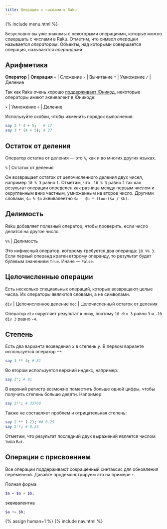 ```yaml
---
title: Операции с числами в Raku
---
```


{% include menu.html %}

Безусловно вы уже знакомы с некоторыми операциями, которые можно совершать с
числами в Raku. Отметим, что символ _операции_ называется _оператором_. Объекты,
над которыми совершается операция, называются _операндами_.

## Арифметика

**Оператор** | **Операция**
`+` | Сложение
`-` | Вычитание
`*` | Умножение
`/` | Деление

Так как Raku очень хорошо [поддерживает Юникод](/ru/essentials/on-unicode),
некоторые операторы имеют эквивалент в Юникоде:

`×` | Умножение
`÷` | Деление

Используйте скобки, чтобы изменить порядок выполнения:

```raku
say 3 * 4 + 5;   # 17
say 3 * (4 + 5); # 27
```

## Остаток от деления

Оператор остатка от деления — это `%`, как и во многих других языках.

`%` | Остаток от деления

Он возвращает остаток от целочисленного деления двух чисел, например `10 % 3`
равно `1`. Отметим, что `-10 % 3` равно `2` так как результат операции определен
как разница между первым числом и округленным вниз частным, умноженным на
второе число. Другими словами, `$a % $b` эквивалентно `$a - $b * floor($a / $b)`.

## Делимость

Raku добавляет полезный оператор, чтобы проверить, если число делится на другое
число.

`%%` | Делимость

Это инфиксный оператор, которому требуется два операнда: `10 %% 3`. Если первый
операнд кратен второму операнду, то результат будет булевым значением
`True`. Иначе — `False`.

## Целочисленные операции

Есть несколько специальных операций, которые возвращают целые числа. Их
операторы являются словами, а не символами.

`div` | Целочисленное деление
`mod` | Целочисленный остаток от деления

Оператор `div` округляет результат к низу, поэтому `10 div 3` равно `3` и `-10 div 3` равно `-4`.

## Степень

Есть два варианта возведения _x_ в степень _y_. В первом варианте используется
оператор `**`:

```raku
say 3 ** 4; # 81
```

Во втором используется верхний индекс, например:

```raku
say 3⁴; # 81
```

В верхний регистр возможно поместить больше одной цифры, чтобы получить степень
больше девяти. Например:

```raku
say 2¹⁵; # 32768
```

Также не составляет проблем и отрицательная степень:

```raku
say 2 ** (-2); ## 0.25
say 2⁻²; # 0.25
```

Отметим, что результат последний двух выражений является числом типа `Rat`.

## Операции с присвоением

Все операции поддерживают сокращенный синтаксис для обновления
переменной. Давайте продемонстрируем это на примере `+`.

Полная форма

```raku
$a = $a + $b;
```

эквивалентна

```raku
$a += $b;
```

{% assign human=1 %}
{% include nav.html %}
